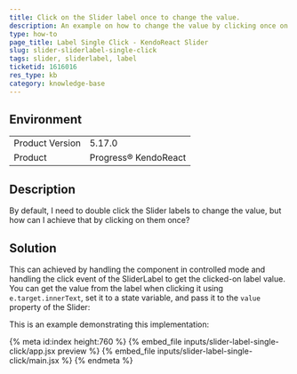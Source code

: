 ```yaml
---
title: Click on the Slider label once to change the value.
description: An example on how to change the value by clicking once on a label in the KendoReact Slider.
type: how-to
page_title: Label Single Click - KendoReact Slider
slug: slider-sliderlabel-single-click
tags: slider, sliderlabel, label
ticketid: 1616016
res_type: kb
category: knowledge-base
---
```


## Environment

<table>
	<tbody>
		<tr>
			<td>Product Version</td>
			<td>5.17.0</td>
		</tr>
		<tr>
			<td>Product</td>
			<td>Progress® KendoReact</td>
		</tr>
	</tbody>
</table>


## Description  

By default, I need to double click the Slider labels to change the value, but how can I achieve that by clicking on them once?

## Solution

This can achieved by handling the component in controlled mode and handling the click event of the SliderLabel to get the clicked-on label value. You can get the value from the label when clicking it using `e.target.innerText`, set it to a state variable, and pass it to the `value` property of the Slider:

This is an example demonstrating this implementation:

{% meta id:index height:760 %}
{% embed_file inputs/slider-label-single-click/app.jsx preview %}
{% embed_file inputs/slider-label-single-click/main.jsx %}
{% endmeta %}
